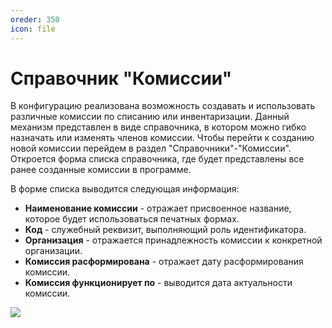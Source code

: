 ```yaml
---
oreder: 350
icon: file
---
```


# Справочник "Комиссии"

В конфигурацию реализована возможность создавать и использовать различные комиссии по списанию или инвентаризации. Данный механизм представлен в виде справочника, в котором можно гибко назначать или изменять членов комиссии. Чтобы перейти к созданию новой комиссии перейдем в раздел "Справочники"-"Комиссии". Откроется форма списка справочника, где будет представлены все ранее созданные комиссии в программе.   

В форме списка выводится следующая информация:

* **Наименование комиссии** - отражает присвоенное название, которое будет использоваться печатных формах.
* **Код** - служебный реквизит, выполняющий роль идентификатора.
* **Организация** - отражается принадлежность комиссии к конкретной организации.
* **Комиссия расформирована** - отражает дату расформирования комиссии.
* **Комиссия функционирует по** - выводится дата актуальности комиссии.

![](static)




